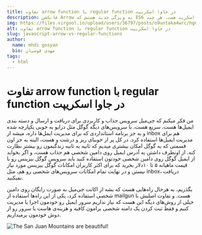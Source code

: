```yaml
---
title: تفاوت arrow function با regular function در جاوا اسکریپت
description: فانکشن Arrow یه ویژگی جدید هستش که ES6 معرفی شد و شکلی مختصر برای نوشتن فانکشن ها در جاوا اسکریت هست. هر چند arrow فانکشن ها و فانکشن های معمولی هر دو کاری یکسان را انجام میدن ولی تفاوت هایی هم با هم دارن، توی این پست میخوایم این تفاوت ها رو بررسی کنیم.
img: https://files.virgool.io/upload/users/36797/posts/o9untaka4wrc/hg6ubhhesj2k.png
alt: تفاوت arrow function با regular function در جاوا اسکریپت
slug: javascript-arrow-vs-regular-functions
author:
  name: mhdi gosyan 
  bio: مهدی قوسیان
tags:
  - html 
---
```

<h1 class="has-text-centered title is-1">تفاوت arrow function با regular function در جاوا اسکریپت</h1>
من فکر میکنم که جی‌میل سرویس جذاب و کاربردی برای دریافت و ارسال و دسته بندی ایمیل‌ها هست، سریع هست، با سرویس‌های دیگه گوگل مثل درایو به خوبی یکپارچه شده و به جز برنامه استانداردی که برای مدیریت ایمل‌ها داره، میشه از inbox هم برای مدیریت ایمیل‌ها استفاده کرد. در کل پر از خوبیای ریز و درشت و هست، البته به جز اون قسمتی که به گوگل امکان بیشتری میدیم که ثانیه به ثانیه زندگیمون رو بیشتر نظارت کنه.
از اونطرف داشتن یه آدرس ایمیل روی دامین شخصی هم جذاب هست، و اگر بخواید از ایمیل گوگل روی دامین شخصی خودتون استفاده کنید باید سرویس گوگل بیزینس رو با قیمت ماهیانه ۵ تا ۱۰دلار بخرید که برای اکثر کاربران امکانات گوگل بیزینس مورد نیاز نیستن و در نهایت تمام امکانات سرویس‌های شخصی رو هم، مثل inbox، دریافت نمیکنید.

بگذریم، به هرحال راه‌هایی هست که بشه از اکانت جی‌میل به صورت رایگان روی دامین شخصی استفاده کرد، یکی از این راه‌ها استفاده از mailgun هست. و تفاوت اصلیش با خیلی از روش‌های دیگه این هست که نیاز نداریم سرور ایمیل رو خودمون اجرا یا مدیریت کنیم و فقط ثبت کردن یک دامنه شخصی برامون کافیه و هزینه‌ی هاست یا سرور رو از دوش خودمون برمیداریم.

![The San Juan Mountains are beautiful!](https://files.virgool.io/upload/users/36797/posts/o9untaka4wrc/hg6ubhhesj2k.png "San Juan Mountains")